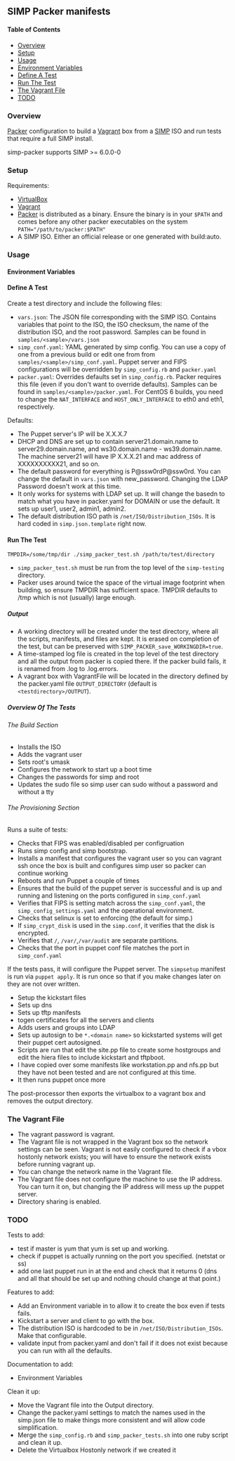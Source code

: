 ## SIMP Packer manifests

#### Table of Contents

* [Overview](#overview)
* [Setup](#setup)
* [Usage](#usage)
* [Environment Variables](#environment-variables)
* [Define A Test](#define-a-test)
* [Run The Test](#run-the-test)
* [The Vagrant File](#the-vagrant-file)
* [TODO](#todo)

### Overview

[Packer](https://packer.io) configuration to build a [Vagrant](https://www.vagrantup.com/) box from a [SIMP](https://github.com/NationalSecurityAgency/SIMP) ISO and run tests that require a full SIMP install.

simp-packer supports SIMP >= 6.0.0-0

### Setup

Requirements:
  - [VirtualBox](https://www.virtualbox.org/wiki/Downloads)
  - [Vagrant](https://www.vagrantup.com/downloads.html)
  - [Packer](https://www.packer.io/downloads.html) is distributed as a binary.
    Ensure the binary is in your `$PATH` and comes before any other packer
    executables on the system `PATH="/path/to/packer:$PATH"`
  - A SIMP ISO. Either an official release or one generated with build:auto.

### Usage

#### Environment Variables

#### Define A Test

Create a test directory and include the following files:
  - `vars.json`:  The JSON file corresponding with the SIMP ISO.  Contains
    variables that point to the ISO, the ISO checksum, the name of the
    distribution ISO, and the root password. Samples can be found in
    `samples/<sample>/vars.json`
  - `simp_conf.yaml`:  YAML generated by simp config.  You can use a copy of
    one from a previous build or edit one from from
    `samples/<sample>/simp_conf.yaml`. Puppet server and FIPS configurations
     will be overridden by `simp_config.rb` and `packer.yaml`
  - `packer.yaml`:  Overrides defaults set in `simp_config.rb`.  Packer
    requires this file (even if you don't want to override defaults). Samples
    can be found in `samples/<sample>/packer.yaml`.  For CentOS 6 builds,
    you need to change the `NAT_INTERFACE` and `HOST_ONLY_INTERFACE` to eth0
    and eth1, respectively.

Defaults:
  - The Puppet server's IP will be X.X.X.7
  - DHCP and DNS are set up to contain server21.domain.name to
    server29.domain.name, and ws30.domain.name - ws39.domain.name. The machine
    server21 will have IP X.X.X.21 and mac address of XXXXXXXXXX21, and so on.
  - The default password for everything is P@ssw0rdP@ssw0rd. You can change the
    default in `vars.json` with new_password.  Changing the LDAP Password
    doesn't work at this time.
  - It only works for systems with LDAP set up.  It will change
    the basedn to match what you have in packer.yaml for DOMAIN or use
    the default.  It sets up user1, user2, admin1, admin2.
  - The default distribution ISO path is `/net/ISO/Distribution_ISOs`.
    It is hard coded in `simp.json.template` right now.

#### Run The Test

`TMPDIR=/some/tmp/dir ./simp_packer_test.sh /path/to/test/directory`

-  `simp_packer_test.sh` must be run from the top level of the `simp-testing`
  directory.
- Packer uses around twice the space of the virtual image footprint when
  building, so ensure TMPDIR has sufficient space.  TMPDIR defaults to
  /tmp which is not (usually) large enough.

##### Output

- A working directory will be created  under the test directory, where all
  the scripts, manifests, and files are kept. It is erased on completion of
  the test, but can be preserved with `SIMP_PACKER_save_WORKINGDIR=true`.
- A time-stamped log file is created in the top level of the test directory and
  all the output from packer is copied there. If the packer build fails, it is
  renamed from <date>.log to <date>.log.errors.
- A vagrant box with VagrantFile will be located in the directory defined
  by the packer.yaml file `OUTPUT_DIRECTORY` (default is
  `<testdirectory>/OUTPUT`).

##### Overview Of The Tests

###### The Build Section

- Installs the ISO
- Adds the vagrant user
- Sets root's umask
- Configures the network to start up a boot time
- Changes the passwords for simp and root
- Updates the sudo file so simp user can sudo without a password and without
  a tty

###### The Provisioning Section

Runs a suite of tests:

- Checks that FIPS was enabled/disabled per configruation
- Runs simp config and simp bootstrap.
- Installs a manifest that configures the vagrant user so you can vagrant ssh
  once the box is built and configures simp user so packer can continue working
- Reboots and run Puppet a couple of times
- Ensures that the build of the puppet server is successful and is up and
  running and listening on the ports configured in `simp_conf.yaml`
- Verifies that FIPS is setting match across the `simp_conf.yaml`, the
  `simp_config_settings.yaml` and the operational environment.
- Checks that selinux is set to enforcing (the default for simp.)
- If `simp_crypt_disk` is used in the `simp.conf`, it verifies that the disk is
  encrypted.
- Verifies that `/`, `/var/`,`/var/audit` are separate partitions.
- Checks that the port in puppet conf file matches the port in `simp_conf.yaml`

If the tests pass, it will configure the Puppet server.  The `simpsetup` manifest
is run via `puppet apply`.  It is run once so that if you make changes later on
they are not over written.

- Setup the kickstart files
- Sets up dns
- Sets up tftp manifests
- togen certificates for all the servers and clients
- Adds users and groups into LDAP
- Sets up autosign to be `*.<domain name>` so kickstarted systems will get
  their puppet cert autosigned.
- Scripts are run that edit the site.pp file to create some hostgroups and
  edit the hiera files to include kickstart and tftpboot.
- I have copied over some manifests like workstation.pp and nfs.pp but they
  have not been tested and are not configured at this time.
- It then runs puppet once more

The post-processor then exports the virtualbox to a vagrant box and removes the
output directory.

### The Vagrant File

- The vagrant password is vagrant.
- The Vagrant file is not wrapped in the Vagrant box so the network settings
  can be seen. Vagrant is not easily configured to check if a vbox hostonly
  network exists; you will have to ensure the network exists before running
  vagrant up.
- You can change the network name in the Vagrant file.
- The Vagrant file does not configure the machine to use the IP address.  You
  can turn it on, but changing the IP address will mess up the puppet server.
- Directory sharing is enabled.

### TODO

Tests to add:

- test if master is yum that yum is set up and working.
- check if puppet is actually running on the port you specified. (netstat or ss)
- add one last puppet run in at the end and check that it returns 0 (dns and all
  that should be set up and nothing chould change at that point.)

Features to add:

- Add an Environment variable in to allow it to create the box even if tests fails.
- Kickstart a server and client to go with the box.
- The distribution ISO is hardcoded to be in `/net/ISO/Distribution_ISOs`.  Make
  that configurable.
- validate input from packer.yaml and don't fail if it does not exist because you
  can run with all the defaults.

Documentation to add:

- Environment Variables

Clean it up:

- Move the Vagrant file into the Output directory.
- Change the packer.yaml settings to match the names used in the simp.json file
  to make things more consistent and will allow code simplification.
- Merge the `simp_config.rb` and `simp_packer_tests.sh` into one ruby script
  and clean it up.
- Delete the Virtualbox Hostonly network if we created it
